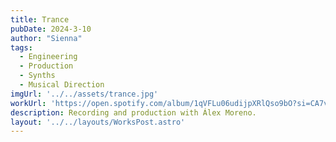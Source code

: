 ```yaml
---
title: Trance
pubDate: 2024-3-10
author: "Sienna"
tags:
  - Engineering
  - Production
  - Synths
  - Musical Direction
imgUrl: '../../assets/trance.jpg'
workUrl: 'https://open.spotify.com/album/1qVFLu06udijpXRlQso9bO?si=CA7vM2zPTc2xhnoFcDYqnA'
description: Recording and production with Álex Moreno.
layout: '../../layouts/WorksPost.astro'
---
```


